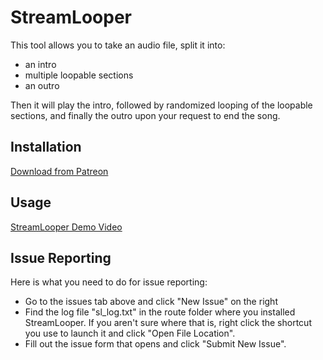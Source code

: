 # StreamLooper

This tool allows you to take an audio file, split it into:
- an intro
- multiple loopable sections
- an outro

Then it will play the intro, followed by randomized looping of the loopable sections, and finally the outro upon your request to end the song.

## Installation

[Download from Patreon](https://www.patreon.com/OctagonalSquare)

## Usage

[StreamLooper Demo Video]()

## Issue Reporting

Here is what you need to do for issue reporting:
- Go to the issues tab above and click "New Issue" on the right
- Find the log file "sl_log.txt" in the route folder where you installed StreamLooper. If you aren't sure where that is, right click the shortcut you use to launch it and click "Open File Location".
- Fill out the issue form that opens and click "Submit New Issue".
